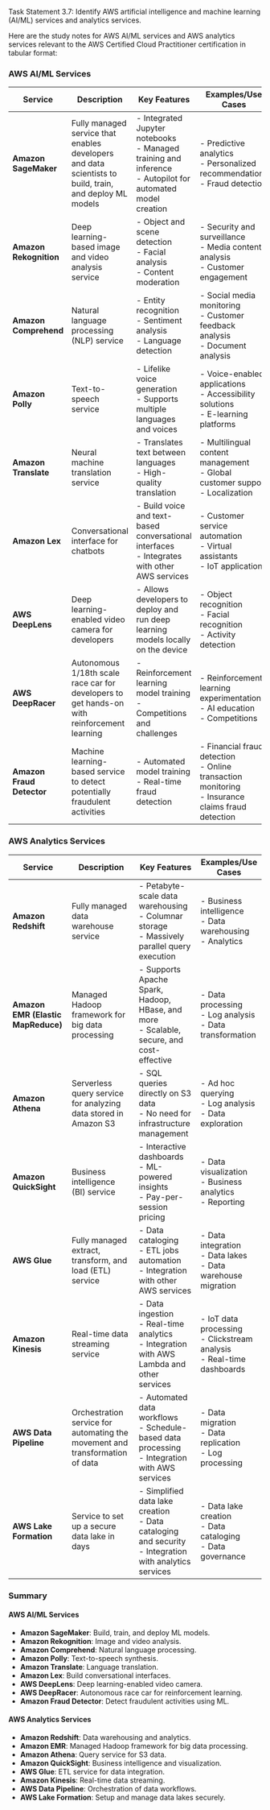 Task Statement 3.7: Identify AWS artificial intelligence and machine learning (AI/ML) services and analytics services.

Here are the study notes for AWS AI/ML services and AWS analytics services relevant to the AWS Certified Cloud Practitioner certification in tabular format:

### AWS AI/ML Services

| **Service**                        | **Description**                                                                                       | **Key Features**                                                                                              | **Examples/Use Cases**                                      |
|------------------------------------|-------------------------------------------------------------------------------------------------------|----------------------------------------------------------------------------------------------------------------|-------------------------------------------------------------|
| **Amazon SageMaker**                | Fully managed service that enables developers and data scientists to build, train, and deploy ML models | - Integrated Jupyter notebooks<br>- Managed training and inference<br>- Autopilot for automated model creation | - Predictive analytics<br>- Personalized recommendations<br>- Fraud detection |
| **Amazon Rekognition**              | Deep learning-based image and video analysis service                                                   | - Object and scene detection<br>- Facial analysis<br>- Content moderation                                     | - Security and surveillance<br>- Media content analysis<br>- Customer engagement |
| **Amazon Comprehend**               | Natural language processing (NLP) service                                                              | - Entity recognition<br>- Sentiment analysis<br>- Language detection                                        | - Social media monitoring<br>- Customer feedback analysis<br>- Document analysis |
| **Amazon Polly**                    | Text-to-speech service                                                                                | - Lifelike voice generation<br>- Supports multiple languages and voices                                      | - Voice-enabled applications<br>- Accessibility solutions<br>- E-learning platforms |
| **Amazon Translate**                | Neural machine translation service                                                                    | - Translates text between languages<br>- High-quality translation                                           | - Multilingual content management<br>- Global customer support<br>- Localization |
| **Amazon Lex**                      | Conversational interface for chatbots                                                                 | - Build voice and text-based conversational interfaces<br>- Integrates with other AWS services              | - Customer service automation<br>- Virtual assistants<br>- IoT applications |
| **AWS DeepLens**                    | Deep learning-enabled video camera for developers                                                      | - Allows developers to deploy and run deep learning models locally on the device                             | - Object recognition<br>- Facial recognition<br>- Activity detection |
| **AWS DeepRacer**                   | Autonomous 1/18th scale race car for developers to get hands-on with reinforcement learning             | - Reinforcement learning model training<br>- Competitions and challenges                                     | - Reinforcement learning experimentation<br>- AI education<br>- Competitions |
| **Amazon Fraud Detector**           | Machine learning-based service to detect potentially fraudulent activities                              | - Automated model training<br>- Real-time fraud detection                                                   | - Financial fraud detection<br>- Online transaction monitoring<br>- Insurance claims fraud detection |

### AWS Analytics Services

| **Service**                        | **Description**                                                                                       | **Key Features**                                                                                              | **Examples/Use Cases**                                      |
|------------------------------------|-------------------------------------------------------------------------------------------------------|----------------------------------------------------------------------------------------------------------------|-------------------------------------------------------------|
| **Amazon Redshift**                 | Fully managed data warehouse service                                                                  | - Petabyte-scale data warehousing<br>- Columnar storage<br>- Massively parallel query execution               | - Business intelligence<br>- Data warehousing<br>- Analytics |
| **Amazon EMR (Elastic MapReduce)**  | Managed Hadoop framework for big data processing                                                      | - Supports Apache Spark, Hadoop, HBase, and more<br>- Scalable, secure, and cost-effective                   | - Data processing<br>- Log analysis<br>- Data transformation |
| **Amazon Athena**                   | Serverless query service for analyzing data stored in Amazon S3                                         | - SQL queries directly on S3 data<br>- No need for infrastructure management                                | - Ad hoc querying<br>- Log analysis<br>- Data exploration |
| **Amazon QuickSight**               | Business intelligence (BI) service                                                                   | - Interactive dashboards<br>- ML-powered insights<br>- Pay-per-session pricing                               | - Data visualization<br>- Business analytics<br>- Reporting |
| **AWS Glue**                        | Fully managed extract, transform, and load (ETL) service                                               | - Data cataloging<br>- ETL jobs automation<br>- Integration with other AWS services                         | - Data integration<br>- Data lakes<br>- Data warehouse migration |
| **Amazon Kinesis**                  | Real-time data streaming service                                                                     | - Data ingestion<br>- Real-time analytics<br>- Integration with AWS Lambda and other services                | - IoT data processing<br>- Clickstream analysis<br>- Real-time dashboards |
| **AWS Data Pipeline**               | Orchestration service for automating the movement and transformation of data                             | - Automated data workflows<br>- Schedule-based data processing<br>- Integration with AWS services            | - Data migration<br>- Data replication<br>- Log processing |
| **AWS Lake Formation**              | Service to set up a secure data lake in days                                                           | - Simplified data lake creation<br>- Data cataloging and security<br>- Integration with analytics services    | - Data lake creation<br>- Data cataloging<br>- Data governance |

### Summary

#### AWS AI/ML Services

- **Amazon SageMaker**: Build, train, and deploy ML models.
- **Amazon Rekognition**: Image and video analysis.
- **Amazon Comprehend**: Natural language processing.
- **Amazon Polly**: Text-to-speech synthesis.
- **Amazon Translate**: Language translation.
- **Amazon Lex**: Build conversational interfaces.
- **AWS DeepLens**: Deep learning-enabled video camera.
- **AWS DeepRacer**: Autonomous race car for reinforcement learning.
- **Amazon Fraud Detector**: Detect fraudulent activities using ML.

#### AWS Analytics Services

- **Amazon Redshift**: Data warehousing and analytics.
- **Amazon EMR**: Managed Hadoop framework for big data processing.
- **Amazon Athena**: Query service for S3 data.
- **Amazon QuickSight**: Business intelligence and visualization.
- **AWS Glue**: ETL service for data integration.
- **Amazon Kinesis**: Real-time data streaming.
- **AWS Data Pipeline**: Orchestration of data workflows.
- **AWS Lake Formation**: Setup and manage data lakes securely.

